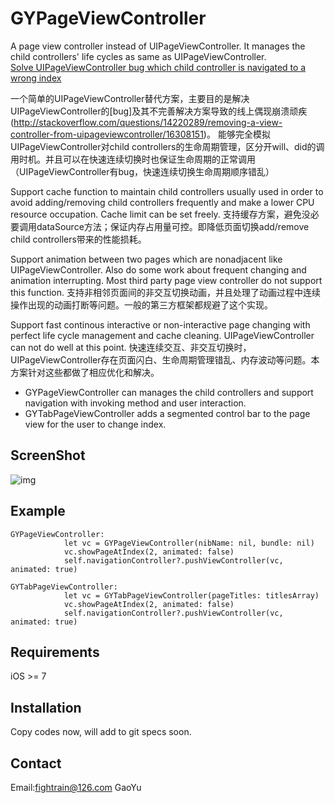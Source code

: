 # GYPageViewController
A page view controller instead of UIPageViewController. It manages the child controllers' life cycles as same as UIPageViewController.<br>
[Solve UIPageViewController bug which child controller is navigated to a wrong index](http://stackoverflow.com/questions/14220289/removing-a-view-controller-from-uipageviewcontroller/16308151)<br>

一个简单的UIPageViewController替代方案，主要目的是解决UIPageViewController的[bug]及其不完善解决方案导致的线上偶现崩溃顽疾(http://stackoverflow.com/questions/14220289/removing-a-view-controller-from-uipageviewcontroller/16308151)。
能够完全模拟UIPageViewController对child controllers的生命周期管理，区分开will、did的调用时机。并且可以在快速连续切换时也保证生命周期的正常调用（UIPageViewController有bug，快速连续切换生命周期顺序错乱）

Support cache function to maintain child controllers usually used in order to avoid adding/removing child controllers frequently and make a lower CPU resource occupation. Cache limit can be set freely.
支持缓存方案，避免没必要调用dataSource方法；保证内存占用量可控。即降低页面切换add/remove child controllers带来的性能损耗。

Support animation between two pages which are nonadjacent like UIPageViewController. Also do some work about frequent changing and animation interrupting. Most third party page view controller do not support this function.
支持非相邻页面间的非交互切换动画，并且处理了动画过程中连续操作出现的动画打断等问题。一般的第三方框架都规避了这个实现。

Support fast continous interactive or non-interactive page changing with perfect life cycle management and cache cleaning. UIPageViewController can not do well at this point.
快速连续交互、非交互切换时，UIPageViewController存在页面闪白、生命周期管理错乱、内存波动等问题。本方案针对这些都做了相应优化和解决。

- GYPageViewController can manages the child controllers and support navigation with invoking method and user interaction.
- GYTabPageViewController adds a segmented control bar to the page view for the user to change index.

## ScreenShot

![img](https://github.com/dev-gao/GYPageViewController/blob/master/Example/GYTabPageViewController-ScreenShot.png)

## Example
```objc
GYPageViewController:
            let vc = GYPageViewController(nibName: nil, bundle: nil)
            vc.showPageAtIndex(2, animated: false)
            self.navigationController?.pushViewController(vc, animated: true)

GYTabPageViewController:
            let vc = GYTabPageViewController(pageTitles: titlesArray)
            vc.showPageAtIndex(2, animated: false)
            self.navigationController?.pushViewController(vc, animated: true)
```

## Requirements

iOS >= 7

## Installation
Copy codes now, will add to git specs soon.

## Contact
Email:fightrain@126.com GaoYu
